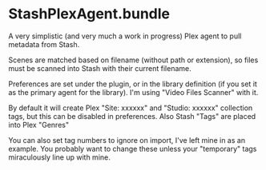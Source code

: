 # StashPlexAgent.bundle
A very simplistic (and very much a work in progress) Plex agent to pull metadata from Stash.

Scenes are matched based on filename (without path or extension), so files must be scanned into Stash with their current filename.

Preferences are set under the plugin, or in the library definition (if you set it as the primary agent for the library).  I'm using "Video Files Scanner" with it.

By default it will create Plex "Site: xxxxxx" and "Studio: xxxxxx" collection tags, but this can be disabled in preferences.  Also Stash "Tags" are placed into Plex "Genres"

You can also set tag numbers to ignore on import, I've left mine in as an example.  You probably want to change these unless your "temporary" tags miraculously line up with mine. 
